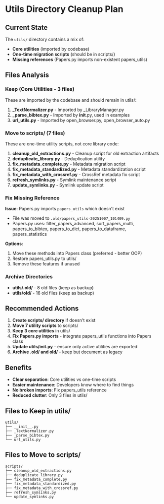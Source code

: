 # Utils Directory Cleanup Plan

## Current State

The `utils/` directory contains a mix of:
- **Core utilities** (imported by codebase)
- **One-time migration scripts** (should be in scripts/)
- **Missing references** (Papers.py imports non-existent papers_utils)

## Files Analysis

### Keep (Core Utilities - 3 files)
These are imported by the codebase and should remain in utils/:

1. **_TextNormalizer.py** - Imported by _LibraryManager.py
2. **_parse_bibtex.py** - Imported by __init__.py, used in examples
3. **url_utils.py** - Imported by open_browser.py, open_browser_auto.py

### Move to scripts/ (7 files)
These are one-time utility scripts, not core library code:

1. **cleanup_old_extractions.py** - Cleanup script for old extraction artifacts
2. **deduplicate_library.py** - Deduplication utility
3. **fix_metadata_complete.py** - Metadata migration script
4. **fix_metadata_standardized.py** - Metadata standardization script
5. **fix_metadata_with_crossref.py** - CrossRef metadata fix script
6. **refresh_symlinks.py** - Symlink maintenance script
7. **update_symlinks.py** - Symlink update script

### Fix Missing Reference
**Issue**: Papers.py imports `papers_utils` which doesn't exist
- File was moved to `.old/papers_utils-20251007_101409.py`
- Papers.py uses: filter_papers_advanced, sort_papers_multi, papers_to_bibtex, papers_to_dict, papers_to_dataframe, papers_statistics

**Options**:
1. Move these methods into Papers class (preferred - better OOP)
2. Restore papers_utils.py to utils/
3. Remove these features if unused

### Archive Directories
- **utils/.old/** - 8 old files (keep as backup)
- **utils/old/** - 16 old files (keep as backup)

## Recommended Actions

1. **Create scripts/ directory** if doesn't exist
2. **Move 7 utility scripts** to scripts/
3. **Keep 3 core utilities** in utils/
4. **Fix Papers.py imports** - integrate papers_utils functions into Papers class
5. **Update utils/__init__.py** - ensure only active utilities are exported
6. **Archive .old/ and old/** - keep but document as legacy

## Benefits

- **Clear separation**: Core utilities vs one-time scripts
- **Easier maintenance**: Developers know where to find things
- **No broken imports**: Fix papers_utils reference
- **Reduced clutter**: Only 3 files in utils/

## Files to Keep in utils/

```
utils/
├── __init__.py
├── _TextNormalizer.py
├── _parse_bibtex.py
└── url_utils.py
```

## Files to Move to scripts/

```
scripts/
├── cleanup_old_extractions.py
├── deduplicate_library.py
├── fix_metadata_complete.py
├── fix_metadata_standardized.py
├── fix_metadata_with_crossref.py
├── refresh_symlinks.py
└── update_symlinks.py
```
